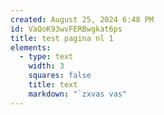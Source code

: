 ```yaml
---
created: August 25, 2024 6:48 PM
id: VaQoK93wvFERBwgkat6ps
title: test pagina nl 1
elements:
  - type: text
    width: 3
    squares: false
    title: text
    markdown: "`zxvas vas"
---
```

